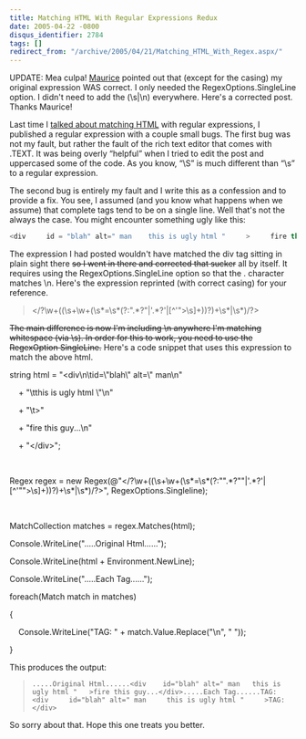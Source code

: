 ```yaml
---
title: Matching HTML With Regular Expressions Redux
date: 2005-04-22 -0800
disqus_identifier: 2784
tags: []
redirect_from: "/archive/2005/04/21/Matching_HTML_With_Regex.aspx/"
---
```


UPDATE: Mea culpa! [Maurice](http://www.bluedoglimited.com/) pointed out
that (except for the casing) my original expression WAS correct. I only
needed the RegexOptions.SingleLine option. I didn't need to add the
(\\s|\\n) everywhere. Here's a corrected post. Thanks Maurice!

Last time I [talked about matching
HTML](https://haacked.com/archive/2004/10/25/1471.aspx) with regular
expressions, I published a regular expression with a couple small bugs.
The first bug was not my fault, but rather the fault of the rich text
editor that comes with .TEXT. It was being overly “helpful” when I tried
to edit the post and uppercased some of the code. As you know, “\\S” is
much different than “\\s” to a regular expression.

The second bug is entirely my fault and I write this as a confession and
to provide a fix. You see, I assumed (and you know what happens when we
assume) that complete tags tend to be on a single line. Well that's not
the always the case. You might encounter something ugly like this:

```csharp
<div     id = "blah" alt=" man    this is ugly html "     >     fire this guy... </div> 
```

The expression I had posted wouldn't have matched the div tag sitting in
plain sight there ~~so I went in there and corrected that sucker~~ all
by itself. It requires using the RegexOptions.SingleLine option so that
the . character matches \\n. Here's the expression reprinted (with
correct casing) for your reference.

> \</?\\w+((\\s+\\w+(\\s\*=\\s\*(?:".\*?"|'.\*?'|[\^'"\>\\s]+))?)+\\s\*|\\s\*)/?\>

~~The main difference is now I'm including \\n anywhere I'm matching
whitespace (via \\s). In order for this to work, you need to use the
RegexOption SingleLine.~~ Here's a code snippet that uses this
expression to match the above html.

string html = "\<div\\n\\tid=\\"blah\\" alt=\\" man\\n"

    + "\\tthis is ugly html \\"\\n"

    + "\\t\>"

    + "fire this guy...\\n"

    + "\</div\>";

 

Regex regex = new
Regex(@"\</?\\w+((\\s+\\w+(\\s\*=\\s\*(?:"".\*?""|'.\*?'|[\^'""\>\\s]+))?)+\\s\*|\\s\*)/?\>",
RegexOptions.Singleline);

 

MatchCollection matches = regex.Matches(html);

Console.WriteLine(".....Original Html......");

Console.WriteLine(html + Environment.NewLine);

Console.WriteLine(".....Each Tag......");

foreach(Match match in matches)

{

    Console.WriteLine("TAG: " + match.Value.Replace("\\n", " "));

}

This produces the output:

>     .....Original Html......<div    id="blah" alt=" man   this is ugly html "   >fire this guy...</div>.....Each Tag......TAG: <div     id="blah" alt=" man     this is ugly html "     >TAG: </div>

So sorry about that. Hope this one treats you better.

